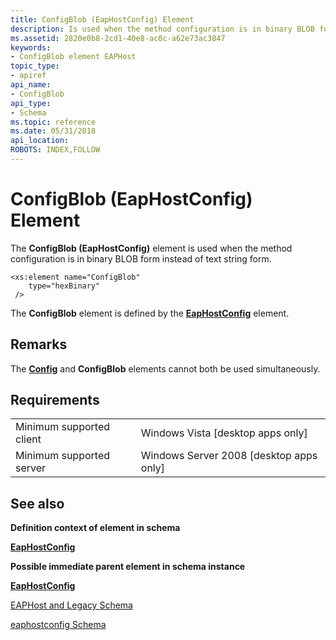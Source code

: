 ```yaml
---
title: ConfigBlob (EapHostConfig) Element
description: Is used when the method configuration is in binary BLOB form instead of text string form.
ms.assetid: 2820e0b8-2cd1-40e8-ac0c-a62e73ac3847
keywords:
- ConfigBlob element EAPHost
topic_type:
- apiref
api_name:
- ConfigBlob
api_type:
- Schema
ms.topic: reference
ms.date: 05/31/2018
api_location: 
ROBOTS: INDEX,FOLLOW
---
```


# ConfigBlob (EapHostConfig) Element

The **ConfigBlob (EapHostConfig)** element is used when the method configuration is in binary BLOB form instead of text string form.

``` syntax
<xs:element name="ConfigBlob"
    type="hexBinary"
 />
```

The **ConfigBlob** element is defined by the [**EapHostConfig**](eaphostconfigschema-eaphostconfig-element.md) element.

## Remarks

The [**Config**](eaphostconfigschema-config-eaphostconfig-element.md) and **ConfigBlob** elements cannot both be used simultaneously.

## Requirements



|                                     |                                                      |
|-------------------------------------|------------------------------------------------------|
| Minimum supported client<br/> | Windows Vista \[desktop apps only\]<br/>       |
| Minimum supported server<br/> | Windows Server 2008 \[desktop apps only\]<br/> |



## See also

<dl> <dt>

**Definition context of element in schema**
</dt> <dt>

[**EapHostConfig**](eaphostconfigschema-eaphostconfig-element.md)
</dt> <dt>

**Possible immediate parent element in schema instance**
</dt> <dt>

[**EapHostConfig**](eaphostconfigschema-eaphostconfig-element.md)
</dt> <dt>

[EAPHost and Legacy Schema](eaphost-schemas.md)
</dt> <dt>

[eaphostconfig Schema](eaphostconfigschema-schema.md)
</dt> </dl>

 

 






